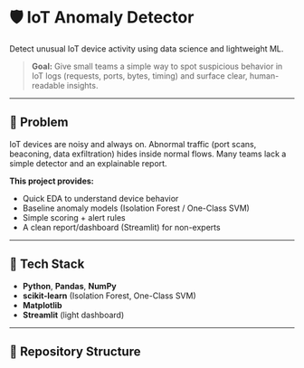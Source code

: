 # 🛡️ IoT Anomaly Detector

Detect unusual IoT device activity using data science and lightweight ML.

> **Goal:** Give small teams a simple way to spot suspicious behavior in IoT logs (requests, ports, bytes, timing) and surface clear, human-readable insights.

---

## 🔎 Problem
IoT devices are noisy and always on. Abnormal traffic (port scans, beaconing, data exfiltration) hides inside normal flows. Many teams lack a simple detector and an explainable report.

**This project provides:**
- Quick EDA to understand device behavior
- Baseline anomaly models (Isolation Forest / One-Class SVM)
- Simple scoring + alert rules
- A clean report/dashboard (Streamlit) for non-experts

---

## 🧰 Tech Stack
- **Python**, **Pandas**, **NumPy**
- **scikit-learn** (Isolation Forest, One-Class SVM)
- **Matplotlib**
- **Streamlit** (light dashboard)

---

## 📁 Repository Structure
